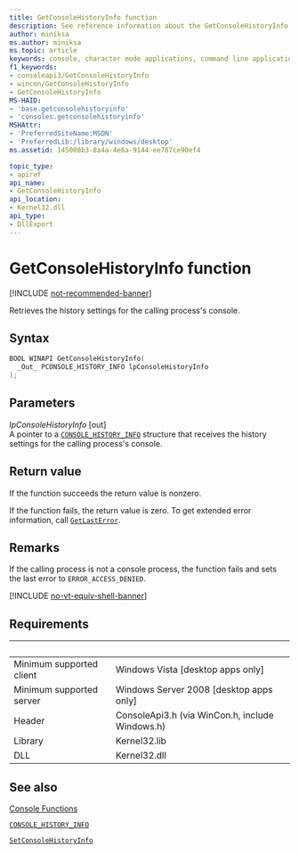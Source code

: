 ```yaml
---
title: GetConsoleHistoryInfo function
description: See reference information about the GetConsoleHistoryInfo function, which retrieves the history settings for the console of the calling process.
author: miniksa
ms.author: miniksa
ms.topic: article
keywords: console, character mode applications, command line applications, terminal applications, console api
f1_keywords:
- consoleapi3/GetConsoleHistoryInfo
- wincon/GetConsoleHistoryInfo
- GetConsoleHistoryInfo
MS-HAID:
- 'base.getconsolehistoryinfo'
- 'consoles.getconsolehistoryinfo'
MSHAttr:
- 'PreferredSiteName:MSDN'
- 'PreferredLib:/library/windows/desktop'
ms.assetid: 145008b3-8a4a-4e6a-9144-ee787ce90ef4

topic_type:
- apiref
api_name:
- GetConsoleHistoryInfo
api_location:
- Kernel32.dll
api_type:
- DllExport
---
```


# GetConsoleHistoryInfo function

[!INCLUDE [not-recommended-banner](./includes/not-recommended-banner.md)]

Retrieves the history settings for the calling process's console.

## Syntax

```C
BOOL WINAPI GetConsoleHistoryInfo(
  _Out_ PCONSOLE_HISTORY_INFO lpConsoleHistoryInfo
);
```

## Parameters

*lpConsoleHistoryInfo* \[out\]  
A pointer to a [`CONSOLE_HISTORY_INFO`](console-history-info.md) structure that receives the history settings for the calling process's console.

## Return value

If the function succeeds the return value is nonzero.

If the function fails, the return value is zero. To get extended error information, call [`GetLastError`](https://msdn.microsoft.com/library/windows/desktop/ms679360).

## Remarks

If the calling process is not a console process, the function fails and sets the last error to `ERROR_ACCESS_DENIED`.

[!INCLUDE [no-vt-equiv-shell-banner](./includes/no-vt-equiv-shell-banner.md)]

## Requirements

| &nbsp; | &nbsp; |
|-|-|
| Minimum supported client | Windows Vista \[desktop apps only\] |
| Minimum supported server | Windows Server 2008 \[desktop apps only\] |
| Header | ConsoleApi3.h (via WinCon.h, include Windows.h) |
| Library | Kernel32.lib |
| DLL | Kernel32.dll |

## See also

[Console Functions](console-functions.md)

[`CONSOLE_HISTORY_INFO`](console-history-info.md)

[`SetConsoleHistoryInfo`](setconsolehistoryinfo.md)
